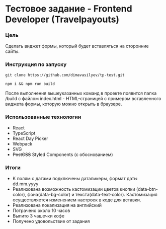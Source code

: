 # Тестовое задание - Frontend Developer (Travelpayouts)
### Цель

Сделать виджет формы, который будет вставляться на сторонние сайты.


### Инструкция по запуску
```
git clone https://github.com/dimavasilyev/tp-test.git

npm i && npm run build
```

После выполнения вышеуказанных команд в проекте появится папка /build c файлом index.html - HTML-страницей с примером вставленного виджета формы, которую можно открыть в браузере.

### Использованные технологии

- React
- TypeScript
- React Day Picker
- Webpack
- SVG
- ~~PostCSS~~ Styled Components (с обоснованием)

### Итоги

- К полям с датами подключены датапикеры, формат даты dd.mm.yyyy
- Реализована возможность кастомизации цветов кнопки (data-btn-color), фона(data-bg-color) и текста(data-text-color). Кастомизация осуществляется изменением настроек в коде для вставки.
- Реализована локализация на английский
- Потрачено около 10 часов
- Выпито 3 чашечки кофе
- Получено удовольствие от задания
